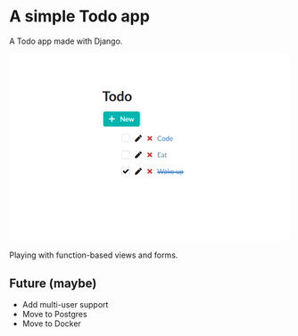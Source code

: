 # A simple Todo app

A Todo app made with Django.

![django todo app](/docs/images/django-todo-1.png)

Playing with function-based views and forms.

## Future (maybe)

- Add multi-user support
- Move to Postgres
- Move to Docker
